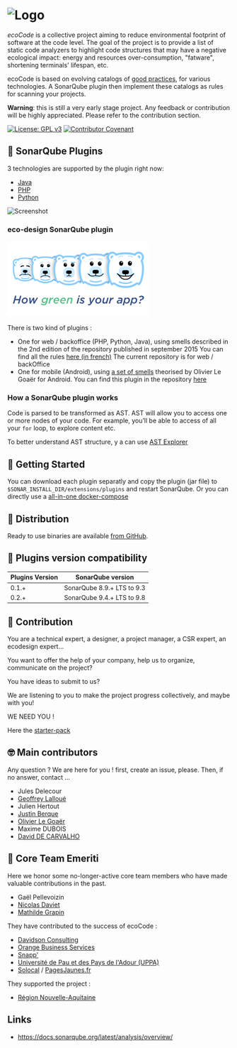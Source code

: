 ![Logo](docs/resources/logo-large.png)
======================================

*ecoCode* is a collective project aiming to reduce environmental footprint of software at the code level. The goal of
the project is to provide a list of static code analyzers to highlight code structures that may have a negative
ecological impact: energy and resources over-consumption, "fatware", shortening terminals' lifespan, etc.

ecoCode is based on evolving catalogs of [good practices](docs/rules), for various technologies. A SonarQube plugin then
implement these catalogs as rules for scanning your projects.

**Warning**: this is still a very early stage project. Any feedback or contribution will be highly appreciated. Please
refer to the contribution section.

[![License: GPL v3](https://img.shields.io/badge/License-GPLv3-blue.svg)](https://www.gnu.org/licenses/gpl-3.0)
[![Contributor Covenant](https://img.shields.io/badge/Contributor%20Covenant-2.1-4baaaa.svg)](code_of_conduct.md)

🌿 SonarQube Plugins
-------------------

3 technologies are supported by the plugin right now:

- [Java](java-plugin/)
- [PHP](php-plugin/)
- [Python](python-plugin/)

![Screenshot](docs/resources/screenshot.PNG)

### eco-design SonarQube plugin

![Ekko logo](docs/resources/5ekko.png)

There is two kind of plugins :

- One for web / backoffice (PHP, Python, Java), using smells described in the 2nd edition of the repository published in
  september 2015
  You can find all the
  rules [here (in french)](https://docs.google.com/spreadsheets/d/1nujR4EnajnR0NSXjvBW3GytOopDyTfvl3eTk2XGLh5Y/edit#gid=1386834576)
  The current repository is for web / backOffice
- One for mobile (Android), using [a set of smells](https://olegoaer.perso.univ-pau.fr/android-energy-smells/) theorised
  by Olivier Le Goaër for Android.
  You can find this plugin in the repository [here](https://github.com/green-code-initiative/ecocode-mobile)

### How a SonarQube plugin works

Code is parsed to be transformed as AST. AST will allow you to access one or more nodes of your code.
For example, you’ll be able to access of all your `for` loop, to explore content etc.

To better understand AST structure, y a can use [AST Explorer](https://astexplorer.net/)

🚀 Getting Started
------------------

You can download each plugin separatly and copy the plugin (jar file) to `$SONAR_INSTALL_DIR/extensions/plugins` and
restart SonarQube.
Or you can directly use a [all-in-one docker-compose](INSTALL.md)

🛒 Distribution
------------------
Ready to use binaries are available [from GitHub](https://github.com/green-code-initiative/ecoCode/releases).

🧩 Plugins version compatibility
------------------

| Plugins Version	 | SonarQube version          |
|------------------|----------------------------|
| 0.1.+	           | SonarQube 8.9.+ LTS to 9.3 |
| 0.2.+	           | SonarQube 9.4.+ LTS to 9.8 |

🤝 Contribution
---------------

You are a technical expert, a designer, a project manager, a CSR expert, an ecodesign expert...

You want to offer the help of your company, help us to organize, communicate on the project?

You have ideas to submit to us?

We are listening to you to make the project progress collectively, and maybe with you!

WE NEED YOU !

Here the [starter-pack](https://github.com/green-code-initiative/ecoCode-challenge/blob/main/starter-pack.md)

🤓 Main contributors
--------------------

Any question ? We are here for you !
first, create an issue, please.
Then, if no answer, contact ...

- Jules Delecour
- [Geoffrey Lalloué](https://github.com/glalloue)
- Julien Hertout
- [Justin Berque](https://www.linkedin.com/in/justin-berque-444412140)
- [Olivier Le Goaër](https://olegoaer.perso.univ-pau.fr)
- Maxime DUBOIS
- [David DE CARVALHO](https://www.linkedin.com/in/%E2%80%8E-%E2%80%8E-%E2%80%8E-%E2%80%8E-%E2%80%8E-david%E2%80%8E-%E2%80%8E-%E2%80%8E-%E2%80%8E-%E2%80%8E-%E2%80%8E-%E2%80%8E%E2%80%8E-%E2%80%8E-%E2%80%8E-%E2%80%8E-de-carvalho%E2%80%8E-%E2%80%8E-%E2%80%8E-%E2%80%8E-%E2%80%8E-8b395284/)

🧐 Core Team Emeriti
--------------------

Here we honor some no-longer-active core team members who have made valuable contributions in the past.

- Gaël Pellevoizin
- [Nicolas Daviet](https://github.com/NicolasDaviet)
- [Mathilde Grapin](https://github.com/fkotd)

They have contributed to the success of ecoCode :

- [Davidson Consulting](https://www.davidson.fr/)
- [Orange Business Services](https://www.orange-business.com/)
- [Snapp'](https://www.snapp.fr/)
- [Université de Pau et des Pays de l'Adour (UPPA)](https://www.univ-pau.fr/)
- [Solocal](https://www.solocal.com/) / [PagesJaunes.fr](https://www.pagesjaunes.fr/)

They supported the project :

- [Région Nouvelle-Aquitaine](https://www.nouvelle-aquitaine.fr/)

Links
-----

- https://docs.sonarqube.org/latest/analysis/overview/
